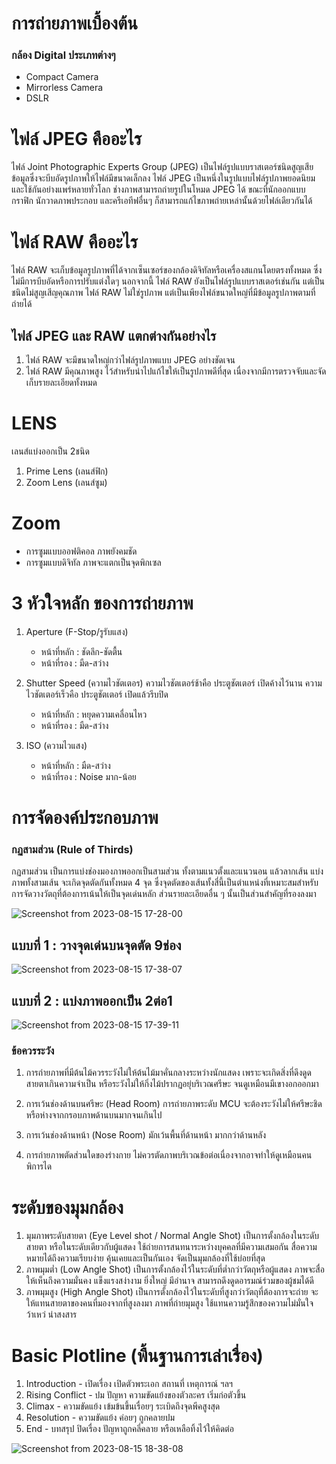 # การถ่ายภาพเบื้องต้น

### กล้อง Digital ประเภทต่างๆ

 + Compact Camera
 + Mirrorless Camera
 + DSLR

# ไฟล์ JPEG คืออะไร
ไฟล์ Joint Photographic Experts Group (JPEG) เป็นไฟล์รูปแบบราสเตอร์ชนิดสูญเสียข้อมูลซึ่งจะบีบอัดรูปภาพให้ไฟล์มีขนาดเล็กลง ไฟล์ JPEG เป็นหนึ่งในรูปแบบไฟล์รูปภาพยอดนิยมและใช้กันอย่างแพร่หลายทั่วโลก ช่างภาพสามารถถ่ายรูปในโหมด JPEG ได้ ขณะที่นักออกแบบกราฟิก นักวาดภาพประกอบ และครีเอทีฟอื่นๆ ก็สามารถแก้ไขภาพถ่ายเหล่านั้นด้วยไฟล์เดียวกันได้

# ไฟล์ RAW คืออะไร
ไฟล์ RAW จะเก็บข้อมูลรูปภาพที่ได้จากเซ็นเซอร์ของกล้องดิจิทัลหรือเครื่องสแกนโดยตรงทั้งหมด ซึ่งไม่มีการบีบอัดหรือการปรับแต่งใดๆ นอกจากนี้ ไฟล์ RAW ยังเป็นไฟล์รูปแบบราสเตอร์เช่นกัน แต่เป็นชนิดไม่สูญเสีญคุณภาพ ไฟล์ RAW ไม่ใช่รูปภาพ แต่เป็นเพียงไฟล์ขนาดใหญ่ที่มีข้อมูลรูปภาพตามที่ถ่ายได้

## ไฟล์ JPEG และ RAW แตกต่างกันอย่างไร
1. ไฟล์ RAW จะมีขนาดใหญ่กว่าไฟล์รูปภาพแบบ JPEG อย่างชัดเจน
2. ไฟล์ RAW มีคุณภาพสูง ไว้สำหรับนำไปแก้ไขให้เป็นรูปภาพดีที่สุด เนื่องจากมีการตรวจจับและจัดเก็บรายละเอียดทั้งหมด

# LENS
เลนส์แบ่งออกเป็น 2ชนิด
1. Prime Lens (เลนส์ฟิก)
2. Zoom Lens (เลนส์ซูม)

# Zoom
 + การซูมแบบออฟติคอล ภาพยังคมชัด
 + การซูมแบบดิจิทัล ภาพจะแตกเป็นจุดพิกเซล

# 3 หัวใจหลัก ของการถ่ายภาพ

1. Aperture (F-Stop/รูรับแสง)
   + หน้าที่หลัก : ชัดลึก-ชัดตื้น
   + หน้าที่รอง : มืด-สว่าง

2. Shutter Speed (ความไวชัตเตอร)
ความไวชัตเตอร์ช้าคือ ประตูชัตเตอร์ เปิดค้างไว้นาน
ความไวชัตเตอร์เร็วคือ ประตูชัตเตอร์ เปิดแล้วรีบปิด
   + หน้าที่หลัก : หยุดความเคลื่อนไหว
   + หน้าที่รอง : มืด-สว่าง

3. ISO (ความไวแสง)
   + หน้าที่หลัก : มืด-สว่าง
   + หน้าที่รอง : Noise มาก-น้อย

# การจัดองค์ประกอบภาพ

### กฏสามส่วน (Rule of Thirds)
กฏสามส่วน เป็นการแบ่งช่องมองภาพออกเป็นสามส่วน ทั้งตามแนวตั้งและแนวนอน แล้วลากเส้น
แบ่งภาพทั้งสามเส้น จะเกิดจุดตัดกันทั้งหมด 4 จุด ซึ่งจุดตัดของเส้นทั้งสี่นี้เป็นตำแหน่งที่เหมาะสมสำหรับการจัดวางวัตถุที่ต้องการเน้นให้เป็นจุดเด่นหลัก ส่วนรายละเอียดอื่น ๆ นั้นเป็นส่วนสำคัญที่รองลงมา

![Screenshot from 2023-08-15 17-28-00](https://github.com/rushmi0/Multimedia/assets/120770468/23a27797-8541-4ed1-8f01-34db0df25ab7)

## แบบที่ 1 : วางจุดเด่นบนจุดตัด 9ช่อง
![Screenshot from 2023-08-15 17-38-07](https://github.com/rushmi0/Multimedia/assets/120770468/2312c0c9-ce0d-4f22-a41b-f48a5b86284e)

## แบบที่ 2 : แบ่งภาพออกเป็น 2ต่อ1
![Screenshot from 2023-08-15 17-39-11](https://github.com/rushmi0/Multimedia/assets/120770468/1e3c95c1-19ba-4e0b-a565-5d46b99ef79b)

### ข้อควรระวัง
1. การถ่ายภาพที่มีต้นไม้ควรระวังไม่ให้ต้นไม้มาคั่นกลางระหว่างนักแสดง เพราะจะเกิดสิ่งที่ดึงดูดสายตาเกินความจำเป็น หรือระวังไม่ให้กิ่งไม้ปรากฏอยุ่บริเวณศรีษะ จนดูเหมือนมีเขางอกออกมา

2. การเว้นช่องด้านบนศรีษะ (Head Room) การถ่ายภาพระดับ MCU จะต้องระวังไม่ให้ศรีษะชิดหรือห่างจากกรอบภาพด้านบนมากจนเกินไป

3. การเว้นช่องด้านหน้า (Nose Room) มักเว้นพื้นที่ด้านหน้า มากกว่าด้านหลัง

4. การถ่ายภาพตัดส่วนใดของร่างกาย ไม่ควรตัดภาพบริเวณข้อต่อเนื่องจากอาจทำให้ดูเหมือนคนพิการได


# ระดับของมุมกล้อง

1. มุมภาพระดับสายตา (Eye Level shot / Normal Angle Shot) เป็นการตั้งกล้องในระดับสายตา หรือในระดับเดียวกับผู้แสดง ใช้ถ่ายการสนทนาระหว่างบุคคลที่มีความเสมอกัน สื่อความหมายได้ถึงความเรียบง่าย คุ้นเคยและเป็นกันเอง จัดเป็นมุมกล้องที่ใช้บ่อยที่สุด
2. ภาพมุมต่ำ (Low Angle Shot) เป็นการตั้งกล้องไว้ในระดับที่ต่ำกว่าวัตถุหรือผู้แสดง ภาพจะสื่อให้เห็นถึงความมั่นคง แข็งแรงสง่างาม ยิ่งใหญ่ มีอำนาจ สามารถดึงดูดอารมณ์ร่วมของผู้ชมได้ดี
3. ภาพมุมสูง (High Angle Shot) เป็นการตั้งกล้องไว้ในระดับที่สูงกว่าวัตถุที่ต้องการจะถ่าย จะให้แทนสายตาของคนที่มองจากที่สูงลงมา ภาพที่ถ่ายมุมสูง ใช้แทนความรู้สึกของความไม่มั่นใจ ว้าเหว่ น่าสงสาร


# Basic Plotline (พื้นฐานการเล่าเรื่อง)
1. Introduction - เปิดเรื่อง เปิดตัวพระเอก สถานที่ เหตุการณ์ ฯลฯ
2. Rising Conflict - ปม ปัญหา ความขัดแย้งของตัวละคร เริ่มก่อตัวขึ้น
3. Climax - ความขัดแย้ง เข้มข้นขึ้นเรื่อยๆ ระเบิดถึงจุดพีคสูงสุด
4. Resolution - ความขัดแย้ง ค่อยๆ ถูกคลายปม
5. End - บทสรุป ปิดเรื่อง ปัญหาถูกคลี่คลาย หรือเหลือทิ้งไว้ให้คิดต่อ

![Screenshot from 2023-08-15 18-38-08](https://github.com/rushmi0/Multimedia/assets/120770468/ce817d1f-3a94-475c-8105-5f219bee6954)

